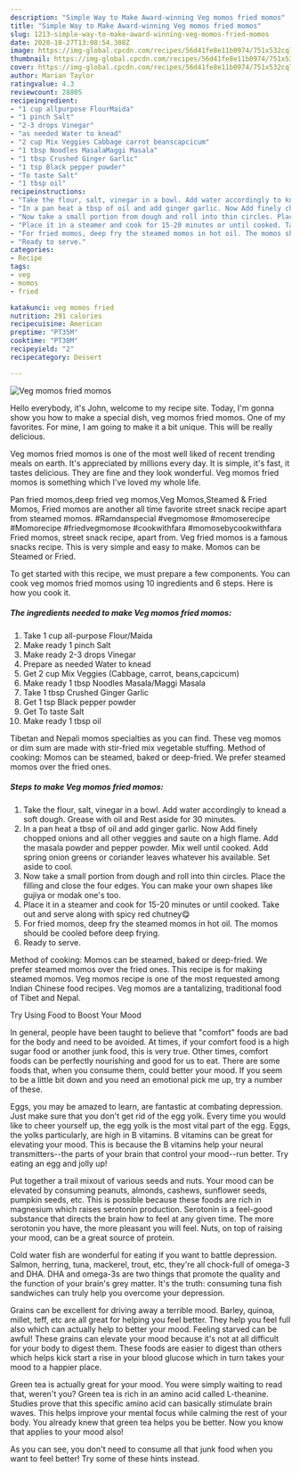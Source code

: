 ```yaml
---
description: "Simple Way to Make Award-winning Veg momos fried momos"
title: "Simple Way to Make Award-winning Veg momos fried momos"
slug: 1213-simple-way-to-make-award-winning-veg-momos-fried-momos
date: 2020-10-27T13:08:54.308Z
image: https://img-global.cpcdn.com/recipes/56d41fe8e11b0974/751x532cq70/veg-momos-fried-momos-recipe-main-photo.jpg
thumbnail: https://img-global.cpcdn.com/recipes/56d41fe8e11b0974/751x532cq70/veg-momos-fried-momos-recipe-main-photo.jpg
cover: https://img-global.cpcdn.com/recipes/56d41fe8e11b0974/751x532cq70/veg-momos-fried-momos-recipe-main-photo.jpg
author: Marian Taylor
ratingvalue: 4.3
reviewcount: 28805
recipeingredient:
- "1 cup allpurpose FlourMaida"
- "1 pinch Salt"
- "2-3 drops Vinegar"
- "as needed Water to knead"
- "2 cup Mix Veggies Cabbage carrot beanscapcicum"
- "1 tbsp Noodles MasalaMaggi Masala"
- "1 tbsp Crushed Ginger Garlic"
- "1 tsp Black pepper powder"
- "To taste Salt"
- "1 tbsp oil"
recipeinstructions:
- "Take the flour, salt, vinegar in a bowl. Add water accordingly to knead a soft dough. Grease with oil and Rest aside for 30 minutes."
- "In a pan heat a tbsp of oil and add ginger garlic. Now Add finely chopped onions and all other veggies and saute on a high flame. Add the masala powder and pepper powder. Mix well until cooked. Add spring onion greens or coriander leaves whatever his available. Set aside to cool."
- "Now take a small portion from dough and roll into thin circles. Place the filling and close the four edges. You can make your own shapes like gujiya or modak one&#39;s too."
- "Place it in a steamer and cook for 15-20 minutes or until cooked. Take out and serve along with spicy red chutney😋"
- "For fried momos, deep fry the steamed momos in hot oil. The momos should be cooled before deep frying."
- "Ready to serve."
categories:
- Recipe
tags:
- veg
- momos
- fried

katakunci: veg momos fried 
nutrition: 291 calories
recipecuisine: American
preptime: "PT35M"
cooktime: "PT30M"
recipeyield: "2"
recipecategory: Dessert

---
```



![Veg momos fried momos](https://img-global.cpcdn.com/recipes/56d41fe8e11b0974/751x532cq70/veg-momos-fried-momos-recipe-main-photo.jpg)

Hello everybody, it's John, welcome to my recipe site. Today, I'm gonna show you how to make a special dish, veg momos fried momos. One of my favorites. For mine, I am going to make it a bit unique. This will be really delicious.

Veg momos fried momos is one of the most well liked of recent trending meals on earth. It's appreciated by millions every day. It is simple, it's fast, it tastes delicious. They are fine and they look wonderful. Veg momos fried momos is something which I've loved my whole life.

Pan fried momos,deep fried veg momos,Veg Momos,Steamed &amp; Fried Momos, Fried momos are another all time favorite street snack recipe apart from steamed momos. #Ramdanspecial #vegmomose #momoserecipe #Momorecipe #friedvegmomose #cookwithfara #momosebycookwithfara Fried momos, street snack recipe, apart from. Veg fried momos is a famous snacks recipe. This is very simple and easy to make. Momos can be Steamed or Fried.


To get started with this recipe, we must prepare a few components. You can cook veg momos fried momos using 10 ingredients and 6 steps. Here is how you cook it.

<!--inarticleads1-->

##### The ingredients needed to make Veg momos fried momos:

1. Take 1 cup all-purpose Flour/Maida
1. Make ready 1 pinch Salt
1. Make ready 2-3 drops Vinegar
1. Prepare as needed Water to knead
1. Get 2 cup Mix Veggies (Cabbage, carrot, beans,capcicum)
1. Make ready 1 tbsp Noodles Masala/Maggi Masala
1. Take 1 tbsp Crushed Ginger Garlic
1. Get 1 tsp Black pepper powder
1. Get To taste Salt
1. Make ready 1 tbsp oil


Tibetan and Nepali momos specialties as you can find. These veg momos or dim sum are made with stir-fried mix vegetable stuffing. Method of cooking: Momos can be steamed, baked or deep-fried. We prefer steamed momos over the fried ones. 

<!--inarticleads2-->

##### Steps to make Veg momos fried momos:

1. Take the flour, salt, vinegar in a bowl. Add water accordingly to knead a soft dough. Grease with oil and Rest aside for 30 minutes.
1. In a pan heat a tbsp of oil and add ginger garlic. Now Add finely chopped onions and all other veggies and saute on a high flame. Add the masala powder and pepper powder. Mix well until cooked. Add spring onion greens or coriander leaves whatever his available. Set aside to cool.
1. Now take a small portion from dough and roll into thin circles. Place the filling and close the four edges. You can make your own shapes like gujiya or modak one&#39;s too.
1. Place it in a steamer and cook for 15-20 minutes or until cooked. Take out and serve along with spicy red chutney😋
1. For fried momos, deep fry the steamed momos in hot oil. The momos should be cooled before deep frying.
1. Ready to serve.


Method of cooking: Momos can be steamed, baked or deep-fried. We prefer steamed momos over the fried ones. This recipe is for making steamed momos. Veg momos recipe is one of the most requested among Indian Chinese food recipes. Veg momos are a tantalizing, traditional food of Tibet and Nepal. 

Try Using Food to Boost Your Mood


In general, people have been taught to believe that "comfort" foods are bad for the body and need to be avoided. At times, if your comfort food is a high sugar food or another junk food, this is very true. Other times, comfort foods can be perfectly nourishing and good for us to eat. There are some foods that, when you consume them, could better your mood. If you seem to be a little bit down and you need an emotional pick me up, try a number of these.

Eggs, you may be amazed to learn, are fantastic at combating depression. Just make sure that you don't get rid of the egg yolk. Every time you would like to cheer yourself up, the egg yolk is the most vital part of the egg. Eggs, the yolks particularly, are high in B vitamins. B vitamins can be great for elevating your mood. This is because the B vitamins help your neural transmitters--the parts of your brain that control your mood--run better. Try eating an egg and jolly up!

Put together a trail mixout of various seeds and nuts. Your mood can be elevated by consuming peanuts, almonds, cashews, sunflower seeds, pumpkin seeds, etc. This is possible because these foods are rich in magnesium which raises serotonin production. Serotonin is a feel-good substance that directs the brain how to feel at any given time. The more serotonin you have, the more pleasant you will feel. Nuts, on top of raising your mood, can be a great source of protein.

Cold water fish are wonderful for eating if you want to battle depression. Salmon, herring, tuna, mackerel, trout, etc, they're all chock-full of omega-3 and DHA. DHA and omega-3s are two things that promote the quality and the function of your brain's grey matter. It's the truth: consuming tuna fish sandwiches can truly help you overcome your depression. 

Grains can be excellent for driving away a terrible mood. Barley, quinoa, millet, teff, etc are all great for helping you feel better. They help you feel full also which can actually help to better your mood. Feeling starved can be awful! These grains can elevate your mood because it's not at all difficult for your body to digest them. These foods are easier to digest than others which helps kick start a rise in your blood glucose which in turn takes your mood to a happier place.

Green tea is actually great for your mood. You were simply waiting to read that, weren't you? Green tea is rich in an amino acid called L-theanine. Studies prove that this specific amino acid can basically stimulate brain waves. This helps improve your mental focus while calming the rest of your body. You already knew that green tea helps you be better. Now you know that applies to your mood also!

As you can see, you don't need to consume all that junk food when you want to feel better! Try  some  of  these  hints  instead.

